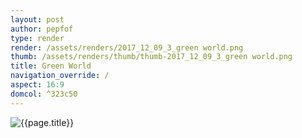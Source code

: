 ```yaml
---
layout: post
author: pepfof
type: render
render: /assets/renders/2017_12_09_3_green world.png
thumb: /assets/renders/thumb/thumb-2017_12_09_3_green world.png
title: Green World
navigation_override: /
aspect: 16:9
domcol: ^323c50
---
```


<!--USER BEGIN 1-->

<!--USER END 1-->
<img src = "{{ page.render }}" class="image_main" alt="{{page.title}}">

<!--USER BEGIN 2-->

<!--USER END 2-->


